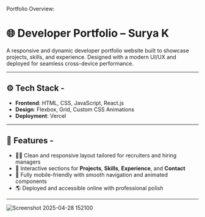Portfolio Overview:
# 🌐 Developer Portfolio – Surya K

A responsive and dynamic developer portfolio website built to showcase projects, skills, and experience. Designed with a modern UI/UX and deployed for seamless cross-device performance.

---

## ⚙️ Tech Stack - 

- **Frontend**: HTML, CSS, JavaScript, React.js
- **Design**: Flexbox, Grid, Custom CSS Animations
- **Deployment**: Vercel

---

## 🚀 Features - 

- 🧑‍💼 Clean and responsive layout tailored for recruiters and hiring managers
- 🧰 Interactive sections for **Projects**, **Skills**, **Experience**, and **Contact**
- 📲 Fully mobile-friendly with smooth navigation and animated components
- 🌎 Deployed and accessible online with professional polish

---



![Screenshot 2025-04-28 152100](https://github.com/user-attachments/assets/03b79137-f0ae-4a39-86a9-467c1a334391)
